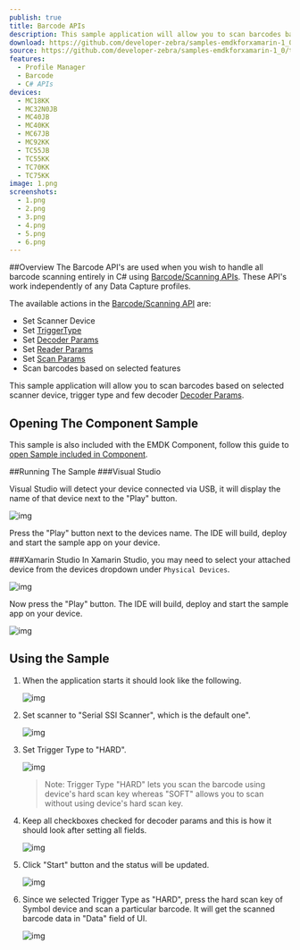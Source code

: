 ```yaml
---
publish: true
title: Barcode APIs
description: This sample application will allow you to scan barcodes based on selected scanner device, trigger type and a few decoder Decoder Params.
download: https://github.com/developer-zebra/samples-emdkforxamarin-1_0/archive/BarcodeSample1.zip
source: https://github.com/developer-zebra/samples-emdkforxamarin-1_0/tree/BarcodeSample1
features: 
  - Profile Manager
  - Barcode
  - C# APIs
devices: 
  - MC18KK
  - MC32N0JB
  - MC40JB
  - MC40KK
  - MC67JB
  - MC92KK
  - TC55JB
  - TC55KK
  - TC70KK
  - TC75KK
image: 1.png
screenshots: 
  - 1.png
  - 2.png
  - 3.png
  - 4.png
  - 5.png
  - 6.png
---
```


##Overview
The Barcode API's are used when you wish to handle all barcode scanning entirely in C# using [Barcode/Scanning APIs](/emdk-for-xamarin/1-0/api/). These API's work independently of any Data Capture profiles.  

The available actions in the [Barcode/Scanning API](/emdk-for-xamarin/1-0/api/barcode/) are:
  
* Set Scanner Device  
* Set [TriggerType](/emdk-for-xamarin/1-0/api/barcode/Scanner_TriggerTypes)
* Set [Decoder Params](/emdk-for-xamarin/1-0/api/barcode/ScannerConfig_DecoderParameters)
* Set [Reader Params](/emdk-for-xamarin/1-0/api/barcode/ScannerConfig_ReaderParameters)
* Set [Scan Params](/emdk-for-xamarin/1-0/api/barcode/ScannerConfig_ScanParameters)
* Scan barcodes based on selected features   

This sample application will allow you to scan barcodes based on selected scanner device, trigger type and few decoder [Decoder Params](/emdk-for-xamarin/1-0/api/barcode/ScannerConfig_DecoderParameters).


## Opening The Component Sample
This sample is also included with the EMDK Component, follow this guide to [open Sample included in Component](./component-sample).



##Running The Sample
###Visual Studio

Visual Studio will detect your device connected via USB, it will display the name of that device next to the "Play" button.

![img](../../images/samples/vsPlayButton.png)

Press the "Play" button next to the devices name.  The IDE will build, deploy and start the sample app on your device.

###Xamarin Studio
In Xamarin Studio, you may need to select your attached device from the devices dropdown under `Physical Devices`.

![img](../../images/samples/xs-select-device.png)

Now press the "Play" button. The IDE will build, deploy and start the sample app on your device.

![img](../../images/samples/xsPlayButton.png)

## Using the Sample
1. When the application starts it should look like the following.
  
	![img](../../images/samples/barcode_1.png)
  
2. Set scanner to "Serial SSI Scanner", which is the default one". 

	![img](../../images/samples/barcode_2.png)

3. Set Trigger Type to "HARD".

	![img](../../images/samples/barcode_3.png)

	> Note: Trigger Type "HARD" lets you scan the barcode using device's hard scan key whereas "SOFT" allows you to scan without using device's hard scan key.

4. Keep all checkboxes checked for decoder params and this is how it should look after setting all fields.
    
	![img](../../images/samples/barcode_4.png)  	

5. Click "Start" button and the status will be updated.

	![img](../../images/samples/barcode_5.png) 
 
6. Since we selected Trigger Type as "HARD", press the hard scan key of Symbol device and scan a particular barcode. It will get the scanned barcode data in "Data" field of UI.
   
	![img](../../images/samples/barcode_6.png) 
